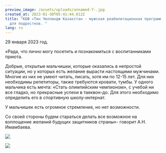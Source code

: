 ```yaml
---
preview_image: /assets/uploads/unnamed-7-.jpg
created_at: 2023-01-30T05:41:44.012Z
title: "КБФ «Тин Челлиндж Казахстан - мужская реабилитационная программа» приют
  для подростков. "
lang: ru
---
```

29 января 2023 год.

«Рада, что лично могу посетить и познакомиться с воспитанниками приюта. 

Добрые, открытые мальчишки, которые оказались в непростой ситуации, но у которых есть желание вырасти настоящими мужчинами. Многие из них не умеют читать, писать, хотя им по 12-15 лет. Для них необходимы репетиторы, также требуются кровати, тумбы. У одного мальчика есть мечта: «Стать олимпийским чемпионом», с учебой ни все гладко, но прекрасные успехи в таеквон-до. Для этого необходимо определить его в спортивную школу-интернат. 

У мальчишек есть огромное стремление, но нет возможности. 

Со своей стороны будем стараться делать все возможное на воплощение желаний будущих защитников страны»- говорит А.Н. Имамбаева. 

![](/assets/uploads/unnamed-8-.jpg)

![](/assets/uploads/unnamed-9-.jpg)